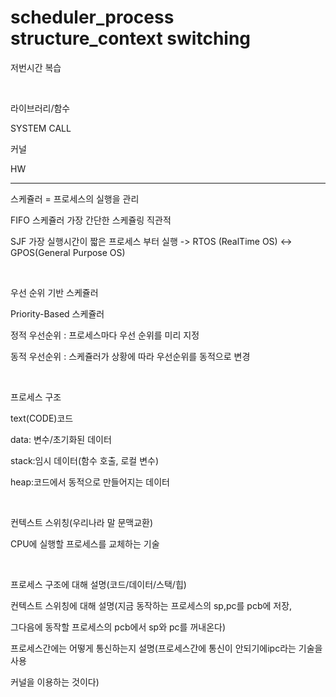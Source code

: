 # scheduler_process structure_context switching

저번시간 복습 

<br>

라이브러리/함수

SYSTEM CALL

커널

HW

---

스케쥴러 = 프로세스의 실행을 관리

FIFO 스케쥴러 가장 간단한 스케쥴링 직관적

SJF 가장 실행시간이 짧은 프로세스 부터 실행 -> RTOS (RealTime OS) <-> GPOS(General Purpose OS)

<br>

우선 순위 기반 스케쥴러

Priority-Based 스케쥴러

정적 우선순위 : 프로세스마다 우선 순위를 미리 지정

동적 우선순위 : 스케쥴러가 상황에 따라 우선순위를 동적으로 변경

<br>

프로세스 구조

text(CODE)코드

data: 변수/초기화된 데이터

stack:임시 데이터(함수 호출, 로컬 변수)

heap:코드에서 동적으로 만들어지는 데이터

<br>

컨텍스트 스위칭(우리나라 말 문맥교환)

CPU에 실행할 프로세스를 교체하는 기술

<br>

프로세스 구조에 대해 설명(코드/데이터/스택/힙)

컨텍스트 스위칭에 대해 설명(지금 동작하는 프로세스의 sp,pc를 pcb에 저장,

그다음에 동작할 프로세스의 pcb에서 sp와 pc를 꺼내온다)

프로세스간에는 어떻게 통신하는지 설명(프로세스간에 통신이 안되기에ipc라는 기술을 사용

커널을 이용하는 것이다)

<br>